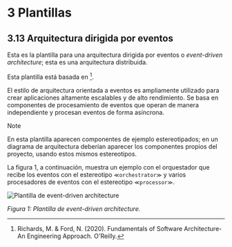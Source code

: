 # 3 Plantillas

## 3.13 Arquitectura dirigida por eventos

Esta es la plantilla para una arquitectura dirigida por eventos o *event-driven
architecture*; esta es una arquitectura distribuida.

Esta plantilla está basada en [^1].

El estilo de arquitectura orientada a eventos es ampliamente utilizado para
crear aplicaciones altamente escalables y de alto rendimiento. Se basa en
componentes de procesamiento de eventos que operan de manera independiente y
procesan eventos de forma asíncrona.

> [!NOTE]
> En esta plantilla aparecen componentes de ejemplo estereotipados; en
> un diagrama de arquitectura deberían aparecer los componentes propios del
> proyecto, usando estos mismos estereotipos.

La figura 1, a continuación, muestra un ejemplo con el orquestador que recibe
los eventos con el
estereotipo `≪orchestrator≫` y varios procesadores de eventos con el estereotipo `≪processor≫`.


![Plantilla de event-driven
architecture](/diagrams/Architecture_Event_Driven.svg)

*Figura 1: Plantilla de event-driven architecture.*

<!-- TODO: Agregar las variantes y ejemplos que aparecen en la referencia abajo -->

[^1]: Richards, M. & Ford, N. (2020). Fundamentals of Software Architecture-An
      Engineering Approach. O'Reilly.
